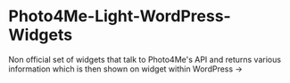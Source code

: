 Photo4Me-Light-WordPress-Widgets
================================

Non official set of widgets that talk to Photo4Me's API and returns various information which is then shown on widget within WordPress -> 
